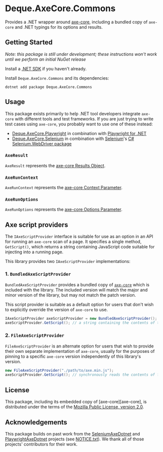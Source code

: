# Deque.AxeCore.Commons

Provides a .NET wrapper around [axe-core](https://github.com/dequelabs/axe-core), including a bundled copy of `axe-core` and .NET typings for its options and results.

## Getting Started

*Note: this package is still under development; these instructions won't work until we perform an initial NuGet release*

Install a [.NET SDK](https://dotnet.microsoft.com/download) if you haven't already.

Install `Deque.AxeCore.Commons` and its dependencies:

```console
dotnet add package Deque.AxeCore.Commons
```

## Usage

This package exists primarily to help .NET tool developers integrate `axe-core` with different tools and test frameworks. If you are just trying to write test cases using `axe-core`, you probably want to use one of these instead:

* [Deque.AxeCore.Playwright](../playwright/README.md) in combination with [Playwright for .NET](https://playwright.dev/dotnet/)
* [Deque.AxeCore.Selenium](../selenium/README.md) in combination with [Selenium](https://www.selenium.dev/)'s [C# Selenium.WebDriver package](https://www.nuget.org/packages/Selenium.WebDriver)

### `AxeResult`

`AxeResult` represents the [axe-core Results Object](https://www.deque.com/axe/core-documentation/api-documentation/#results-object).

### `AxeRunContext`

`AxeRunContext` represents the [axe-core Context Parameter](https://www.deque.com/axe/core-documentation/api-documentation/#context-parameter).

### `AxeRunOptions`

`AxeRunOptions` represents the [axe-core Options Parameter](https://www.deque.com/axe/core-documentation/api-documentation/#options-parameter).

## Axe script providers

The `IAxeScriptProvider` interface is suitable for use as an option in an API for running an `axe-core` scan of a page. It specifies a single method, `GetScript()`, which returns a string containing JavaScript code suitable for injecting into a running page.

This library provides two `IAxeScriptProvider` implementations:

### 1. `BundledAxeScriptProvider`

`BundledAxeScriptProvider` provides a bundled copy of [`axe-core`](https://github.com/dequelabs/axe-core) which is included with the library. The included version will match the major and minor version of the library, but may not match the patch version.

This script provider is suitable as a default option for users that don't wish to explicitly override the version of `axe-core` to use.
```csharp
IAxeScriptProvider axeScriptProvider = new BundledAxeScriptProvider();
axeScriptProvider.GetScript(); // a string containing the contents of the bundled copy of axe.min.js
```

### 2. `FileAxeScriptProvider`

`FileAxeScriptProvider` is an alternate option for users that wish to provide their own separate implementation of `axe-core`, usually for the purposes of pinning to a specific `axe-core` version independently of this library's version.

```csharp
new FileAxeScriptProvider("./path/to/axe.min.js");
axeScriptProvider.GetScript(); // synchronously reads the contents of file ./path/to/axe.min.js
```

## License

This package, including its embedded copy of [axe-core][axe-core], is distributed under the terms of the [Mozilla Public License, version 2.0](../../LICENSE-Deque.AxeCore.Commons.txt).

## Acknowledgements

This package builds on past work from the [SeleniumAxeDotnet](https://github.com/TroyWalshProf/SeleniumAxeDotnet) and [PlaywrightAxeDotnet](https://github.com/IsaacWalker/PlaywrightAxeDotnet) projects (see [NOTICE.txt](../../NOTICE.txt)). We thank all of those projects' contributors for their work.
